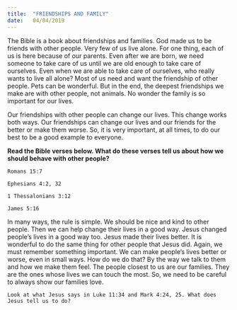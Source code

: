```yaml
---
title:  "FRIENDSHIPS AND FAMILY"
date:   04/04/2019
---
```


The Bible is a book about friendships and families. God made us to be friends with other people. Very few of us live alone. For one thing, each of us is here because of our parents. Even after we are born, we need someone to take care of us until we are old enough to take care of ourselves. Even when we are able to take care of ourselves, who really wants to live all alone? Most of us need and want the friendship of other people. Pets can be wonderful. But in the end, the deepest friendships we make are with other people, not animals. No wonder the family is so important for our lives.

Our friendships with other people can change our lives. This change works both ways. Our friendships can change our lives and our friends for the better or make them worse. So, it is very important, at all times, to do our best to be a good example to everyone.

**Read the Bible verses below. What do these verses tell us about how we should behave with other people?**

`Romans 15:7`

`Ephesians 4:2, 32`

`1 Thessalonians 3:12`

`James 5:16`

In many ways, the rule is simple. We should be nice and kind to other people. Then we can help change their lives in a good way. Jesus changed people’s lives in a good way too. Jesus made their lives better. It is wonderful to do the same thing for other people that Jesus did. Again, we must remember something important. We can make people’s lives better or worse, even in small ways. How do we do that? By the way we talk to them and how we make them feel. The people closest to us are our families. They are the ones whose lives we can touch the most. So, we need to be careful to always show our families love.

`Look at what Jesus says in Luke 11:34 and Mark 4:24, 25. What does Jesus tell us to do?`